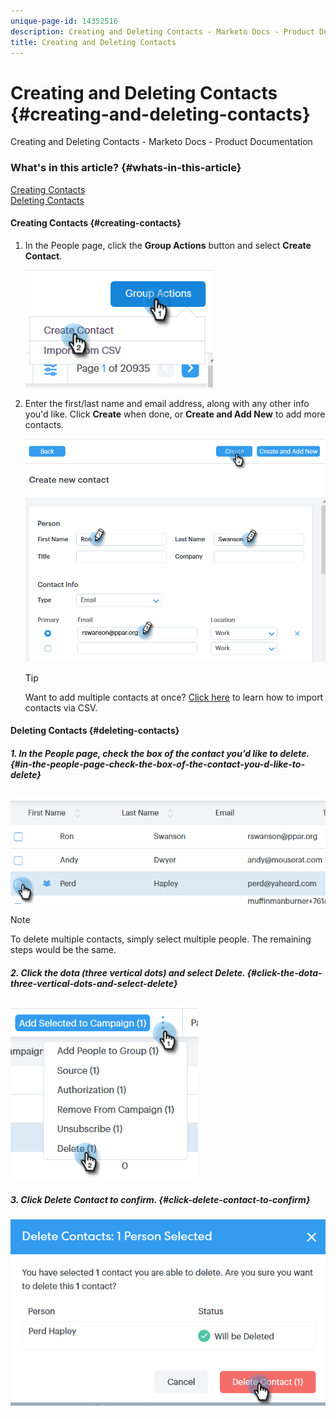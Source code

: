 ```yaml
---
unique-page-id: 14352516
description: Creating and Deleting Contacts - Marketo Docs - Product Documentation
title: Creating and Deleting Contacts
---
```


# Creating and Deleting Contacts {#creating-and-deleting-contacts}

Creating and Deleting Contacts - Marketo Docs - Product Documentation

### What's in this article? {#whats-in-this-article}

[Creating Contacts](#creating-contacts)  
[Deleting Contacts](#deleting-contacts)

#### Creating Contacts {#creating-contacts}

1. In the People page, click the **Group Actions** button and select **Create Contact**.

   ![](assets/one-1.png)

1. Enter the first/last name and email address, along with any other info you'd like. Click **Create** when done, or **Create and Add New** to add more contacts.

   ![](assets/two-1.png)

   >[!TIP]
   >
   >Want to add multiple contacts at once? [Click here](http://docs.marketo.com/x/VADb) to learn how to import contacts via CSV.

#### Deleting Contacts {#deleting-contacts}

##### 1. In the People page, check the box of the contact you’d like to delete. {#in-the-people-page-check-the-box-of-the-contact-you-d-like-to-delete}

![](assets/three-1.png)

>[!NOTE]
>
>To delete multiple contacts, simply select multiple people. The remaining steps would be the same.

##### 2. Click the dota (three vertical dots) and select Delete. {#click-the-dota-three-vertical-dots-and-select-delete}

![](assets/four-1.png)

##### 3. Click Delete Contact to confirm. {#click-delete-contact-to-confirm}

![](assets/five-1.png)

